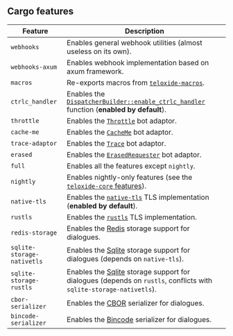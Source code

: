 ## Cargo features

| Feature              | Description |
|----------------------|-------------|
| `webhooks`           | Enables general webhook utilities (almost useless on its own). |
| `webhooks-axum`      | Enables webhook implementation based on axum framework. |
| `macros`             | Re-exports macros from [`teloxide-macros`]. |
| `ctrlc_handler`      | Enables the [`DispatcherBuilder::enable_ctrlc_handler`] function (**enabled by default**). |
| `throttle`           | Enables the [`Throttle`](adaptors::Throttle) bot adaptor. |
| `cache-me`           | Enables the [`CacheMe`](adaptors::CacheMe) bot adaptor. |
| `trace-adaptor`      | Enables the [`Trace`](adaptors::Trace) bot adaptor. |
| `erased`             | Enables the [`ErasedRequester`](adaptors::ErasedRequester) bot adaptor. |
| `full`               | Enables all the features except `nightly`. |
| `nightly`            | Enables nightly-only features (see the [`teloxide-core` features]). |
| `native-tls`         | Enables the [`native-tls`] TLS implementation (**enabled by default**). |
| `rustls`             | Enables the [`rustls`] TLS implementation. |
| `redis-storage`      | Enables the [Redis] storage support for dialogues. |
| `sqlite-storage-nativetls`     | Enables the [Sqlite] storage support for dialogues (depends on `native-tls`). |
| `sqlite-storage-rustls`     | Enables the [Sqlite] storage support for dialogues (depends on `rustls`, conflicts with `sqlite-storage-nativetls`). |
| `cbor-serializer`    | Enables the [CBOR] serializer for dialogues. |
| `bincode-serializer` | Enables the [Bincode] serializer for dialogues. |

[Redis]: https://redis.io/
[Sqlite]: https://www.sqlite.org/
[CBOR]: https://en.wikipedia.org/wiki/CBOR
[Bincode]: https://github.com/servo/bincode
[`teloxide-macros`]: https://github.com/teloxide/teloxide-macros
[`native-tls`]: https://docs.rs/native-tls
[`rustls`]: https://docs.rs/rustls
[`teloxide::utils::UpState`]: utils::UpState
[`teloxide-core` features]: https://docs.rs/teloxide-core/latest/teloxide_core/#cargo-features

[`DispatcherBuilder::enable_ctrlc_handler`]: dispatching::DispatcherBuilder::enable_ctrlc_handler
